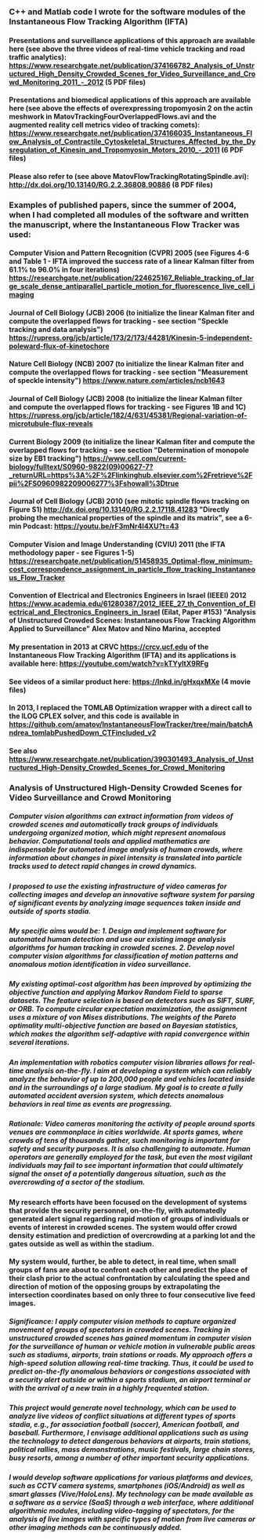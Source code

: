 ### C++ and Matlab code I wrote for the software modules of the Instantaneous Flow Tracking Algorithm (IFTA)

#### Presentations and surveillance applications of this approach are available here (see above the three videos of real-time vehicle tracking and road traffic analytics): https://www.researchgate.net/publication/374166782_Analysis_of_Unstructured_High_Density_Crowded_Scenes_for_Video_Surveillance_and_Crowd_Monitoring_2011_-_2012 (5 PDF files) 

#### Presentations and biomedical applications of this approach are available here (see above the effects of overexpressing tropomyosin 2 on the actin meshwork in MatovTrackingFourOverlappedFlows.avi and the augmented reality cell metrics video of tracking comets): https://www.researchgate.net/publication/374166035_Instantaneous_Flow_Analysis_of_Contractile_Cytoskeletal_Structures_Affected_by_the_Dysregulation_of_Kinesin_and_Tropomyosin_Motors_2010_-_2011 (6 PDF files) 

#### Please also refer to (see above MatovFlowTrackingRotatingSpindle.avi):  http://dx.doi.org/10.13140/RG.2.2.36808.90886 (8 PDF files) 

### Examples of published papers, since the summer of 2004, when I had completed all modules of the software and written the manuscript, where the Instantaneous Flow Tracker was used:

#### Computer Vision and Pattern Recognition (CVPR) 2005 (see Figures 4-6 and Table 1 - IFTA improved the success rate of a linear Kalman filter from 61.1% to 96.0% in four iterations) https://researchgate.net/publication/224625167_Reliable_tracking_of_large_scale_dense_antiparallel_particle_motion_for_fluorescence_live_cell_imaging

#### Journal of Cell Biology (JCB) 2006 (to initialize the linear Kalman fiter and compute the overlapped flows for tracking - see section "Speckle tracking and data analysis") https://rupress.org/jcb/article/173/2/173/44281/Kinesin-5-independent-poleward-flux-of-kinetochore

#### Nature Cell Biology (NCB) 2007 (to initialize the linear Kalman fiter and compute the overlapped flows for tracking - see section "Measurement of speckle intensity") https://www.nature.com/articles/ncb1643

#### Journal of Cell Biology (JCB) 2008 (to initialize the linear Kalman filter and compute the overlapped flows for tracking - see Figures 1B and 1C) https://rupress.org/jcb/article/182/4/631/45381/Regional-variation-of-microtubule-flux-reveals

#### Current Biology 2009 (to initialize the linear Kalman fiter and compute the overlapped flows for tracking - see section "Determination of monopole size by EB1 tracking") https://www.cell.com/current-biology/fulltext/S0960-9822(09)00627-7?_returnURL=https%3A%2F%2Flinkinghub.elsevier.com%2Fretrieve%2Fpii%2FS0960982209006277%3Fshowall%3Dtrue

#### Journal of Cell Biology (JCB) 2010 (see mitotic spindle flows tracking on Figure S1) http://dx.doi.org/10.13140/RG.2.2.17118.41283 "Directly probing the mechanical properties of the spindle and its matrix", see a 6-min Podcast: https://youtu.be/rF3mNr4l4XU?t=43

#### Computer Vision and Image Understanding (CVIU) 2011 (the IFTA methodology paper - see Figures 1-5) https://researchgate.net/publication/51458935_Optimal-flow_minimum-cost_correspondence_assignment_in_particle_flow_tracking_Instantaneous_Flow_Tracker 

#### Convention of Electrical and Electronics Engineers in Israel (IEEEI) 2012 https://www.academia.edu/61280387/2012_IEEE_27_th_Convention_of_Electrical_and_Electronics_Engineers_in_Israel (Eilat, Paper #153) "Analysis of Unstructured Crowded Scenes: Instantaneous Flow Tracking Algorithm Applied to Surveillance" Alex Matov and Nino Marina, accepted

#### My presentation in 2013 at CRVC https://crcv.ucf.edu of the Instantaneous Flow Tracking Algorithm (IFTA) and its applications is available here: https://youtube.com/watch?v=kTYyltX9RFg

#### See videos of a similar product here: https://lnkd.in/gHxqxMXe (4 movie files) 

#### In 2013, I replaced the TOMLAB Optimization wrapper with a direct call to the ILOG CPLEX solver, and this code is available in https://github.com/amatov/InstantaneousFlowTracker/tree/main/batchAndrea_tomlabPushedDown_CTFincluded_v2

#### See also https://www.researchgate.net/publication/390301493_Analysis_of_Unstructured_High-Density_Crowded_Scenes_for_Crowd_Monitoring

### Analysis of Unstructured High-Density Crowded Scenes for Video Surveillance and Crowd Monitoring

##### Computer vision algorithms can extract information from videos of crowded scenes and automatically track groups of individuals undergoing organized motion, which might represent anomalous behavior. Computational tools and applied mathematics are indispensable for automated image analysis of human crowds, where information about changes in pixel intensity is translated into particle tracks used to detect rapid changes in crowd dynamics. 

##### I proposed to use the existing infrastructure of video cameras for collecting images and develop an innovative software system for parsing of significant events by analyzing image sequences taken inside and outside of sports stadia. 

##### My specific aims would be: 1. Design and implement software for automated human detection and use our existing image analysis algorithms for human tracking in crowded scenes. 2. Develop novel computer vision algorithms for classification of motion patterns and anomalous motion identification in video surveillance. 

##### My existing optimal-cost algorithm has been improved by optimizing the objective function and applying Markov Random Field to sparse datasets. The feature selection is based on detectors such as SIFT, SURF, or ORB. To compute circular expectation maximization, the assignment uses a mixture of von Mises distributions. The weights of the Pareto optimality multi-objective function are based on Bayesian statistics, which makes the algorithm self-adaptive with rapid convergence within several iterations. 

##### An implementation with robotics computer vision libraries allows for real-time analysis on-the-fly. I aim at developing a system which can reliably analyze the behavior of up to 200,000 people and vehicles located inside and in the surroundings of a large stadium. My goal is to create a fully automated accident aversion system, which detects anomalous behaviors in real time as events are progressing. 

##### Rationale: Video cameras monitoring the activity of people around sports venues are commonplace in cities worldwide. At sports games, where crowds of tens of thousands gather, such monitoring is important for safety and security purposes. It is also challenging to automate. Human operators are generally employed for the task, but even the most vigilant individuals may fail to see important information that could ultimately signal the onset of a potentially dangerous situation, such as the overcrowding of a sector of the stadium. 

#### My research efforts have been focused on the development of systems that provide the security personnel, on-the-fly, with automatedly generated alert signal regarding rapid motion of groups of individuals or events of interest in crowded scenes. The system would offer crowd density estimation and prediction of overcrowding at a parking lot and the gates outside as well as within the stadium. 

#### My system would, further, be able to detect, in real time, when small groups of fans are about to confront each other and predict the place of their clash prior to the actual confrontation by calculating the speed and direction of motion of the opposing groups by extrapolating the intersection coordinates based on only three to four consecutive live feed images. 

##### Significance: I apply computer vision methods to capture organized movement of groups of spectators in crowded scenes. Tracking in unstructured crowded scenes has gained momentum in computer vision for the surveillance of human or vehicle motion in vulnerable public areas such as stadiums, airports, train stations or roads. My approach offers a high-speed solution allowing real-time tracking. Thus, it could be used to predict on-the-fly anomalous behaviors or congestions associated with a security alert outside or within a sports stadium, an airport terminal or with the arrival of a new train in a highly frequented station. 

##### This project would generate novel technology, which can be used to analyze live videos of conflict situations at different types of sports stadia, e.g., for association football (soccer), American football, and baseball. Furthermore, I envisage additional applications such as using the technology to detect dangerous behaviors at airports, train stations, political rallies, mass demonstrations, music festivals, large chain stores, busy resorts, among a number of other important security applications. 

##### I would develop software applications for various platforms and devices, such as CCTV camera systems, smartphones (iOS/Android) as well as smart glasses (Vive/HoloLens). My technology can be made available as a software as a service (SaaS) through a web interface, where additional algorithmic modules, including video-tagging of spectators, for the analysis of live images with specific types of motion from live cameras or other imaging methods can be continuously added.
